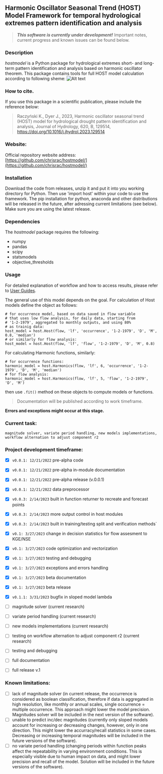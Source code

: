 ## Harmonic Oscillator Seasonal Trend (HOST) Model Framework for temporal hydrological extremes pattern identification and analysis

> ***This software is currently under development!*** Important notes, current progress and known issues can be found below.


### Description
*hostmodel* is a Python package for hydrological extremes short- and long-term pattern identification and analysis based on harmonic oscillator theorem. 
This package contains tools for full HOST model calculation according to following sheme:
![Alt text](https://lh3.googleusercontent.com/pw/AMWts8CwwTiOw7kZUlNRi85wyTHh1FnQnp1u2wtrOudwD_Zp10-hKX3T0RMWIxIykp8236OPbi8L7baR0WZNoF50jSnbLWJ5Tc6zAE4rFr5miyQxnv62GIYAb2LUYUlJIjhY7ZOiayC05R0m5aFlmMj60rg=w720-h365-no "HOST model framework")



### How to cite. 
If you use this package in a scientific publication, please include the reference below:
> Raczyński K., Dyer J., 2023, Harmonic oscillator seasonal trend (HOST) model for hydrological drought pattern identification and analysis, Journal of Hydrology, 620, B, 129514, https://doi.org/10.1016/j.jhydrol.2023.129514



### Website:
Official repository website address:
[https://github.com/chrisrac/hostmodel/](https://github.com/chrisrac/hostmodel/)



### Installation
Download the code from releases, unzip it and put it into you working directory for Python. 
Then use 'import host' within your code to use the framework. 
The pip installation for python, anaconda and other distributions will be released in the future, after adressing current limitations (see below).
Make sure you are using the latest release.



### Dependencies
The *hostmodel* package requires the following:
- numpy
- pandas
- scipy
- statsmodels
- objective_thresholds



### Usage
For detailed explanation of workflow and how to access results, please refer to [User Guides](https://github.com/chrisrac/hostmodel/tree/main/user_guides).

The general use of this model depends on the goal.
For calculation of Host models define the object as follows:
```
# for occurrence model, based on data saved in flow variable
# that uses low flow analysis, for daily data, starting from 
# '1-2-1979', aggregated to monthly outputs, and using 80%
# as trainig data:
host_model = host.Host(flow, 'lf', 'occurrence', '1-2-1979', 'D', 'M', 0.8, 'median') 
# or similarly for flow analysis:
host_model = host.Host(flow, 'lf', 'flow', '1-2-1979', 'D', 'M', 0.8)
```
For calculating Harmonic functions, similarly:
```
# for occurrence functions:
harmonic_model = host.Harmonics(flow, 'lf', 6, 'occurrence', '1-2-1979', 'D', 'M', 'median')  
# for flow analysis:
harmonic_model = host.Harmonics(flow, 'lf', 5, 'flow', '1-2-1979', 'D', 'M')
```
then use `.fit()` method on these objects to compute models or functions.


> Documentation will be published according to work timeframe.

**Errors and exceptions might occur at this stage.**



### Current task:
`magnitude solver, variate period handling, new models implementations, workflow alternation to adjust component r2`



### Project development timeframe:
- [x] `v0.0.1: 12/21/2022` pre-alpha code
- [x] `v0.0.1: 12/21/2022` pre-alpha in-module documentation
- [x] `v0.0.1: 12/21/2022` pre-alpha release (v.0.0.1)
- [x] `v0.0.1: 12/21/2022` data preprocessor
- [x] `v0.0.3: 2/14/2023` built in function returner to recreate and forecast points 
- [x] `v0.0.3: 2/14/2023` more output control in host modules
- [x] `v0.0.3: 2/14/2023` built in training/testing split and verification methods`
- [x] `v0.1: 3/27/2023` change in decision statistics for flow assesment to KGE/NSE 
- [x] `v0.1: 3/27/2023` code optimization and vectorization
- [x] `v0.1: 3/27/2023` testing and debugging
- [x] `v0.1: 3/27/2023` exceptions and errors handling
- [x] `v0.1: 3/27/2023` beta documentation
- [x] `v0.1: 3/27/2023` beta release
- [x] `v0.1.1: 3/31/2023` bugfix in sloped model lambda
- [ ] magnitude solver (current research)
- [ ] variate period handling (current research)
- [ ] new models implementations (current research)
- [ ] testing on workflow alternation to adjust component r2 (current research)
- [ ] testing and debugging
- [ ] full documentation
- [ ] full release v.1



### Known limitations:
- [ ] lack of magnitude solver (in current release, the occurrence is considered as boolean classification, therefore if data is aggregated in high resolution, like monthly or annual scales, single occurrence = multiple occurrence. This approach might lower the model precision. Magnitudes solver will be included in the next version of the software). 
- [ ] unable to predict inc/dec magnitudes (currently only sloped models account for increasing or decreasing changes, however, only in one direction. This might lower the accurracy/recall statistics in some cases. Decreasing or increasing temporal magnitudes will be included in the future versions of the software).
- [ ] no variate period handling (changing periods within function peaks affect the repeatability in varying environment conditions. This is especially visible due to human impact on data, and might lower precision and recall of the model. Solution will be included in the future versions of the software).

